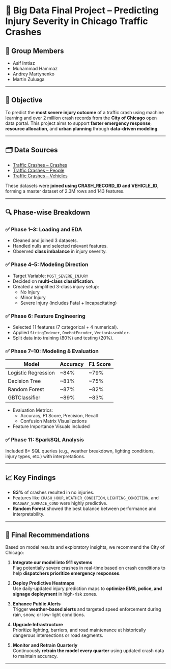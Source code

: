# 🚦 Big Data Final Project – Predicting Injury Severity in Chicago Traffic Crashes

## 👥 Group Members
- Asif Imtiaz  
- Muhammad Hammaz  
- Andrey Martynenko  
- Martin Zuluaga

---

## 🎯 Objective

To predict the **most severe injury outcome** of a traffic crash using machine learning and over 2 million crash records from the **City of Chicago** open data portal. This project aims to support **faster emergency response**, **resource allocation**, and **urban planning** through **data-driven modeling**.

---

## 🗂️ Data Sources

- [Traffic Crashes – Crashes](https://data.cityofchicago.org/Transportation/Traffic-Crashes-Crashes/85ca-t3if)
- [Traffic Crashes – People](https://data.cityofchicago.org/Transportation/Traffic-Crashes-People/u6pd-qa9d)
- [Traffic Crashes – Vehicles](https://data.cityofchicago.org/Transportation/Traffic-Crashes-Vehicles/68nd-jvt3)

These datasets were **joined using CRASH_RECORD_ID and VEHICLE_ID**, forming a master dataset of 2.3M rows and 143 features.

---

## 🔍 Phase-wise Breakdown

### ✅ Phase 1–3: Loading and EDA
- Cleaned and joined 3 datasets.
- Handled nulls and selected relevant features.
- Observed **class imbalance** in injury severity.

### ✅ Phase 4–5: Modeling Direction
- Target Variable: `MOST_SEVERE_INJURY`
- Decided on **multi-class classification**.
- Created a simplified 3-class injury setup:
  - No Injury
  - Minor Injury
  - Severe Injury (includes Fatal + Incapacitating)

### ✅ Phase 6: Feature Engineering
- Selected 11 features (7 categorical + 4 numerical).
- Applied `StringIndexer`, `OneHotEncoder`, `VectorAssembler`.
- Split data into training (80%) and testing (20%).

### ✅ Phase 7–10: Modeling & Evaluation

| Model                | Accuracy | F1 Score |
|---------------------|----------|----------|
| Logistic Regression | ~84%     | ~79%     |
| Decision Tree       | ~81%     | ~75%     |
| Random Forest       | ~87%     | ~82%     |
| GBTClassifier       | ~89%     | ~83%     |

- Evaluation Metrics:
  - Accuracy, F1 Score, Precision, Recall
  - Confusion Matrix Visualizations
- Feature Importance Visuals included

### ✅ Phase 11: SparkSQL Analysis
Included 8+ SQL queries (e.g., weather breakdown, lighting conditions, injury types, etc.) with interpretations.

---

## 📈 Key Findings

- **83%** of crashes resulted in no injuries.
- Features like `CRASH_HOUR`, `WEATHER_CONDITION`, `LIGHTING_CONDITION`, and `ROADWAY_SURFACE_COND` were highly predictive.
- **Random Forest** showed the best balance between performance and interpretability.

---

## 📌 Final Recommendations

Based on model results and exploratory insights, we recommend the City of Chicago:

1. **Integrate our model into 911 systems**  
   Flag potentially severe crashes in real-time based on crash conditions to help **dispatchers prioritize emergency responses**.

2. **Deploy Predictive Heatmaps**  
   Use daily-updated injury prediction maps to **optimize EMS, police, and signage deployment** in high-risk zones.

3. **Enhance Public Alerts**  
   Trigger **weather-based alerts** and targeted speed enforcement during rain, snow, or low-light conditions.

4. **Upgrade Infrastructure**  
   Prioritize lighting, barriers, and road maintenance at historically dangerous intersections or road segments.

5. **Monitor and Retrain Quarterly**  
   Continuously **retrain the model every quarter** using updated crash data to maintain accuracy.

---
